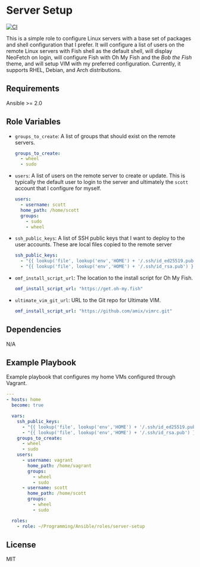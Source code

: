 Server Setup
=========

[![CI](https://github.com/scottharwell/ansible-role-server-setup/workflows/CI/badge.svg)](https://github.com/scottharwell/ansible-role-server-setup/actions?query=workflow%3A+CI)

This is a simple role to configure Linux servers with a base set of packages and shell configuration that I prefer.  It will configure a list of users on the remote Linux servers with Fish shell as the default shell, will display NeoFetch on login, will configure Fish with Oh My Fish and the _Bob the Fish_ theme, and will setup VIM with my preferred configuration.  Currently, it supports RHEL, Debian, and Arch distributions.

Requirements
------------

Ansible >= 2.0

Role Variables
--------------

* `groups_to_create`: A list of groups that should exist on the remote servers.
  ```yaml
  groups_to_create:
    - wheel
    - sudo
  ```
* `users`: A list of users on the remote server to create or update. This is typically the default user to login to the server and ultimately the `scott` account that I configure for myself.
  ```yaml
  users:
    - username: scott
    home_path: /home/scott
    groups:
      - sudo
      - wheel
  ```
* `ssh_public_keys`: A list of SSH public keys that I want to deploy to the user accounts.  These are local files copied to the remote server
  ```yaml
  ssh_public_keys:
    - "{{ lookup('file', lookup('env','HOME') + '/.ssh/id_ed25519.pub') }}"
    - "{{ lookup('file', lookup('env','HOME') + '/.ssh/id_rsa.pub') }}"
  ```
* `omf_install_script_url`: The location to the install script for Oh My Fish.
  ```yaml
  omf_install_script_url: "https://get.oh-my.fish"
  ```
* `ultimate_vim_git_url`: URL to the Git repo for Ultimate VIM.
  ```yaml
  omf_install_script_url: "https://github.com/amix/vimrc.git"
  ```

Dependencies
------------

N/A

Example Playbook
----------------

Example playbook that configures my home VMs configured through Vagrant.

```yaml
---
- hosts: home
  become: true

  vars:
    ssh_public_keys:
      - "{{ lookup('file', lookup('env','HOME') + '/.ssh/id_ed25519.pub') }}"
      - "{{ lookup('file', lookup('env','HOME') + '/.ssh/id_rsa.pub') }}"
    groups_to_create:
      - wheel
      - sudo
    users:
      - username: vagrant
        home_path: /home/vagrant
        groups:
          - wheel
          - sudo
      - username: scott
        home_path: /home/scott
        groups:
          - wheel
          - sudo

  roles:
    - role: ~/Programming/Ansible/roles/server-setup

```

License
-------

MIT

